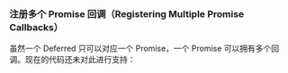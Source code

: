 ### 注册多个 Promise 回调（Registering Multiple Promise Callbacks）

虽然一个 Deferred 只可以对应一个 Promise，一个 Promise 可以拥有多个回调。现在的代码还未对此进行支持：



